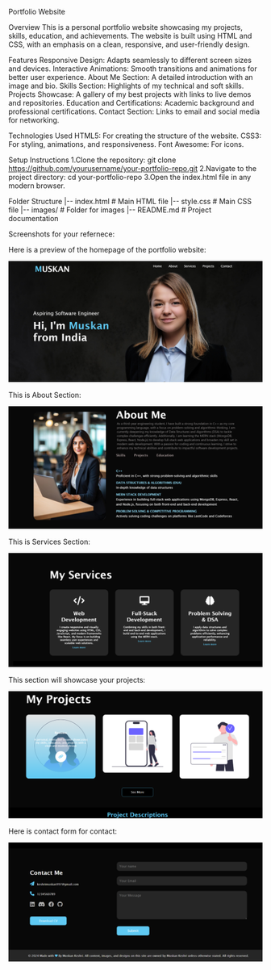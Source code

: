 Portfolio Website

Overview
This is a personal portfolio website showcasing my projects, skills, education, and achievements. The website is built using HTML and CSS, with an emphasis on a clean, responsive, and user-friendly design.

Features
Responsive Design: Adapts seamlessly to different screen sizes and devices.
Interactive Animations: Smooth transitions and animations for better user experience.
About Me Section: A detailed introduction with an image and bio.
Skills Section: Highlights of my technical and soft skills.
Projects Showcase: A gallery of my best projects with links to live demos and repositories.
Education and Certifications: Academic background and professional certifications.
Contact Section: Links to email and social media for networking.

Technologies Used
HTML5: For creating the structure of the website.
CSS3: For styling, animations, and responsiveness.
Font Awesome: For icons.

Setup Instructions
1.Clone the repository:
git clone https://github.com/yourusername/your-portfolio-repo.git
2.Navigate to the project directory:
cd your-portfolio-repo
3.Open the index.html file in any modern browser.

Folder Structure
|-- index.html       # Main HTML file
|-- style.css        # Main CSS file
|-- images/          # Folder for images
|-- README.md        # Project documentation

Screenshots for your refernece:

Here is a preview of the homepage of the portfolio website:


![Screenshot ](images/screenshots/1s.png)

This is About Section:

![Screenshot ](images/screenshots/2s.png)

This is Services Section:

![Screenshot ](images/screenshots/3s.png)

This section will showcase your projects:

![Screenshot ](images/screenshots/4.png)

Here is contact form for contact:

![Screenshot ](images/screenshots/5.png)



